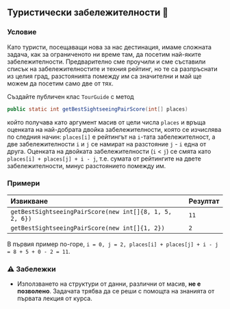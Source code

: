 ## Туристически забележителности :statue_of_liberty:

### Условие

Като туристи, посещаващи нова за нас дестинация, имаме сложната задача, как за ограниченото ни време там, да посетим най-яките забележителности. Предварително сме проучили и сме съставили списък на забележителностите и техния рейтинг, но те са разпръснати из целия град, разстоянията помежду им са значителни и май ще можем да посетим само две от тях.

Създайте публичен клас `TourGuide` с метод

```java
public static int getBestSightseeingPairScore(int[] places)
```

който получава като аргумент масив от цели числа `places` и връща оценката на най-добрата двойка забележителности, която се изчислява по следния начин: `places[i]` е рейтингът на `i`-тата забележителност, а две забележителности `i` и `j` се намират на разстояние `j` - `i` една от друга. Оценката на двойката забележителности (`i` < `j`) се смята като `places[i] + places[j] + i - j`, т.е. сумата от рейтингите на двете забележителности, минус разстоянието помежду им.

### Примери

| Извикване                                               | Резултат |
| :------------------------------------------------------ | :------- |
| `getBestSightseeingPairScore(new int[]{8, 1, 5, 2, 6})` | `11`     |
| `getBestSightseeingPairScore(new int[]{1, 2})`          | `2`      |

В първия пример по-горе, `i = 0, j = 2, places[i] + places[j] + i - j = 8 + 5 + 0 - 2 = 11`.

### :warning: Забележки

- Използването на структури от данни, различни от масив, **не е позволено**. Задачата трябва да се реши с помощта на знанията от първата лекция от курса.